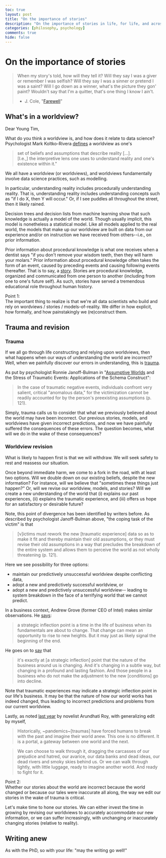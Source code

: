 ```yaml
---
toc: true
layout: post
title: "On the importance of stories"
description: "On the importance of stories in life, for life, and across disciplines."
categories: [philosophy, psychology]
comments: true
hide: false
---
```


# On the importance of stories

> When my story's told, how will they tell it?
> Will they say I was a giver or remember I was selfish?
> Will they say I was a sinner or pretend I was a saint?
> Will I go down as a winner, what's the picture they gon' paint?
> Wouldn't say that I'm a quitter, that's one thing I know I ain't.
> - J. Cole, "[Farewell](https://www.youtube.com/watch?v=RMbIYJ8U5Co)"


## What's in a worldview?

Dear Young Tim,

What do you think a worldview is, and how does it relate to data science?  
Psychologist Mark Koltko-Rivera [defines](https://psychodramaaustralia.edu.au/sites/default/files/the_psychology_of_worldviews.pdf) a worldview as one's  

> set of beliefs and assumptions that describe reality [...].  
> [I.e.,] the interpretive lens one uses to understand reality
> and one's existence within it."

We all have a worldview (or worldviews),
and worldviews fundamentally involve data science practices, such as modelling.

In particular,
understanding reality includes procedurally understanding reality.
That is, understanding reality includes understanding concepts
such as "if I do X, then Y will occur."
Or, if I see puddles all throughout the street, then it likely rained.

Decision trees and decision lists from machine learning show that
such knowledge is actually a model of the world.
Though usually implicit, this model is nonetheless a statistical model.
Like all models applied to the real world,
the models that make up our worldview are built on data from our experience
and/or on instruction we have received from others--i.e., on prior information.

Prior information about procedural knowledge is what one receives when a dentist
says "if you don't remove your wisdom teeth, then they will harm your molars."
Prior information about procedural knowledge often takes the form of
an event, caused by preceding events and causing following events thereafter.
That is to say, a [story](https://www.merriam-webster.com/dictionary/story).
Stories are procedural knowledge, organized and communicated
from one person to another (including from one to one's future self).
As such, stories have served a tremendous educational role
throughout human history.

Point 1:  
The important thing to realize is that
we're all data scientists who build and rely on
wordviews / stories / models-of-reality.
We differ in how explicit, how formally, and how painstakingly
we (re)construct them.


## Trauma and revision


### Trauma
If we all go through life constructing and relying upon worldviews,
then what happens when our ways of understanding the world are incorrect?
Well, when we painfully discover our errors in understanding,
this is [trauma](https://www.psychologytoday.com/us/blog/expressive-trauma-integration/201901/what-is-trauma).

As put by psychologist Ronnie Janoff-Bulman in
"[Assumptive Worlds](https://www.researchgate.net/profile/Ronnie-Janoff-Bulman/publication/307923658_Assumptive_worlds_and_the_stress_of_traumatic_events_Applications_of_the_schema_construct/links/5ba511f0299bf13e60434714/Assumptive-worlds-and-the-stress-of-traumatic-events-Applications-of-the-schema-construct.pdf) and the Stress of Traumatic Events:
Applications of the Schema Construct":
> In the case of traumatic negative events,
> individuals confront very salient, critical "anomalous data,"
> for the victimization cannot be readily accounted for
> by the person's preexisting assumptions (p. 121).

Simply,
trauma calls us to consider that what we previously believed about the world
may have been incorrect.
Our previous stories, models, and worldviews have given incorrect predictions,
and now we have painfully suffered the consequences of these errors.
The question becomes, what will we do in the wake of these consequences?


### Worldview revision

What is likely to happen first is that we will withdraw.
We will seek safety to rest and reassess our situation.

Once beyond immediate harm, we come to a fork in the road,
with at least two options.
Will we double down on our existing beliefs, despite the new information?
For instance, will we believe that "sometimes these things just happen?"
Or, will we revise our worldview, models, and stories?
Will we create a new understanding of the world that
(i) explains our past experiences,
(ii) explains the traumatic experience,
and (iii) offers us hope for an satisfactory or desirable future?

Note, this point of divergence has been identified by writers before.
As described by psychologist Janoff-Bulman above,
"the coping task of the victim" is that
> [v]ictims must rework the new [traumatic experience] data
> so as to make it fit and thereby maintain their old assumptions,
> or they must revise their old assumptions in a way that
> precludes the breakdown of the entire system
> and allows them to perceive the world as not wholly threatening (p. 121).

Here we see possibility for three options:
- maintain our predictively unsuccessful worldview despite conflicting data,
- adopt a new and predictively successful worldview, or
- adopt a new and predictively unsuccessful worldview--
  leading to system breakdown in the face of a terrifying world
  that we cannot predict.

In a business context,
Andrew Grove (former CEO of Intel) makes similar observations.
He [says](https://www.goodreads.com/quotes/519007-a-strategic-inflection-point-is-a-time-in-the-life):
> a strategic inflection point is a time in the life of business
> when its fundamentals are about to change.
> That change can mean an opportunity to rise to new heights.
> But it may just as likely signal the beginning of the end.

He goes on to [say](https://youtu.be/LfU2Qu4MzZk?t=327) that
> it's exactly at [a strategic inflection] point
> that the nature of the business around us is changing.
> And it's changing in a subtle way,
> but changing in a profound and lasting fashion.
> And those people in a business
> who do not make the adjustment to the new [conditions] go into decline.

Note that traumatic experiences may indicate a strategic inflection point
in our life's business.
It may be that the nature of how our world works has indeed changed,
thus leading to incorrect predictions and problems from our current worldview.

Lastly, as noted [last year](https://www.ft.com/content/10d8f5e8-74eb-11ea-95fe-fcd274e920ca) by novelist Arundhati Roy, with generalizing edit by myself,
> Historically, ~pandemics~[traumas] have forced humans to break with the past
> and imagine their world anew. This one is no different.
> It is a portal, a gateway between one world and the next.

> We can choose to walk through it,
> dragging the carcasses of our prejudice and hatred,
> our avarice, our data banks and dead ideas,
> our dead rivers and smoky skies behind us.
> Or we can walk through lightly, with little luggage,
> ready to imagine another world. And ready to fight for it.

Point 2:  
Whether our stories about the world are incorrect because the world changed
or because our tales were inaccurate all along,
the way we edit our stories in the wake of trauma is critical.

Let's make time to hone our stories.
We can either invest the time in growing
by revising our worldviews to accurately accommodate our new information,
or we can suffer increasingly,
with unchanging or inaccurately changing stories (relative to reality).


## Writing anew

<!-- The options: Stories across disciplines -->

<!-- The process: self-aware, self-reflective, self-expressive -->

As with the PhD, so with your life: "may the writing go well!"
